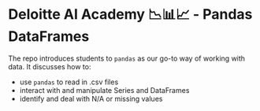 # Deloitte AI Academy 📉📊📈 - Pandas DataFrames

The repo introduces students to `pandas` as our go-to way of working with data. It discusses how to: 

- use `pandas` to read in .csv files
- interact with and manipulate Series and DataFrames
- identify and deal with N/A or missing values